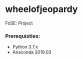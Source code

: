 # wheelofjeopardy
FoSE: Project

<h3> Prerequisties: </h3>
  <ul>
      <li>Python 3.7.x </li> 
      <li>Anaconda 2019.03 </li>
  
  </ul>
